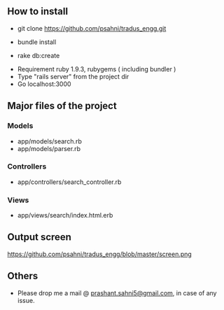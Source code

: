 ## How to install

* git clone https://github.com/psahni/tradus_engg.git

* bundle install

* rake db:create

- Requirement ruby 1.9.3, rubygems ( including bundler )
- Type "rails server" from the project dir
- Go localhost:3000

## Major files of the project

### Models
* app/models/search.rb
* app/models/parser.rb

### Controllers
* app/controllers/search_controller.rb

### Views
* app/views/search/index.html.erb


## Output screen

https://github.com/psahni/tradus_engg/blob/master/screen.png

## Others

* Please drop me a mail @ prashant.sahni5@gmail.com, in case of any issue.
